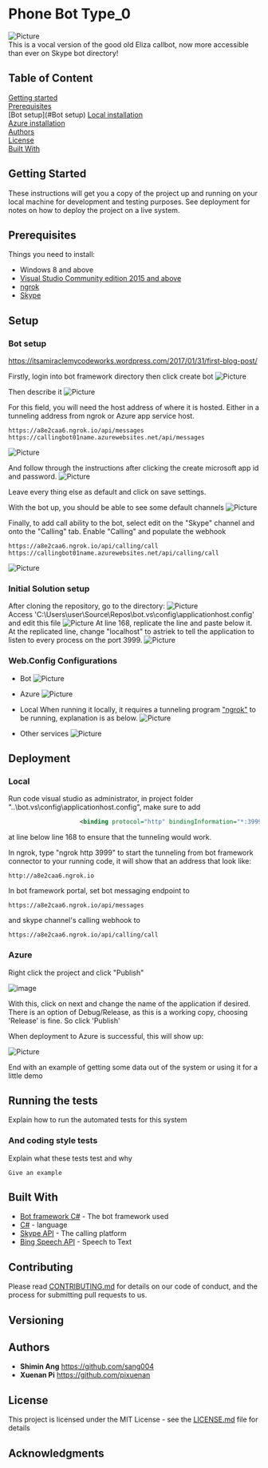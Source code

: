 # Phone Bot Type_0

![Picture](https://user-images.githubusercontent.com/8624828/27719641-5f0fc522-5d86-11e7-84e5-316606cbf36a.PNG)  
This is a vocal version of the good old Eliza callbot, now more accessible than ever on Skype bot directory! 

## Table of Content

[Getting started](#getting-started)  
[Prerequisites](#Prerequisites)  
[Bot setup](#Bot setup)
[Local installation](#Local)  
[Azure installation](#Azure)  
[Authors](#Authors)  
[License](#License)  
[Built With](#Built-With)  

## Getting Started

These instructions will get you a copy of the project up and running on your local machine for development and testing purposes. See deployment for notes on how to deploy the project on a live system.  

## Prerequisites

Things you need to install:

- Windows 8 and above
- [Visual Studio Community edition 2015 and above](https://www.visualstudio.com/downloads/)
- [ngrok](https://ngrok.com/download)
- [Skype](https://www.skype.com/en/download-skype/skype-for-computer/)

## Setup  

### Bot setup
https://itsamiraclemycodeworks.wordpress.com/2017/01/31/first-blog-post/

Firstly, login into bot framework directory then click create bot
![Picture](https://user-images.githubusercontent.com/8624828/27782087-92c97712-6003-11e7-8e54-94dbdd287689.png)

Then describe it
![Picture](https://user-images.githubusercontent.com/8624828/27782129-bd5b28ae-6003-11e7-9038-510d1fea540e.png)

For this field, you will need the host address of where it is hosted. Either in a tunneling address from ngrok or Azure app service host.
```
https://a8e2caa6.ngrok.io/api/messages
https://callingbot01name.azurewebsites.net/api/messages
```
![Picture](https://user-images.githubusercontent.com/8624828/27782171-f1cbc012-6003-11e7-8d3f-c3938100f50c.png)

And follow through the instructions after clicking the create microsoft app id and password.
![Picture](https://user-images.githubusercontent.com/8624828/27782197-107271fa-6004-11e7-8f13-601db57f5458.png)

Leave every thing else as default and click on save settings.  

With the bot up, you should be able to see some default channels
![Picture](https://user-images.githubusercontent.com/8624828/27782415-09bafa5c-6005-11e7-9900-02a351b51985.png)

Finally, to add call ability to the bot, select edit on the "Skype" channel and onto the "Calling" tab. Enable "Calling" and populate the webhook
```
https://a8e2caa6.ngrok.io/api/calling/call
https://callingbot01name.azurewebsites.net/api/calling/call
```
![Picture](https://user-images.githubusercontent.com/8624828/27782530-7d5c13a6-6005-11e7-88b1-a48ec7f59c69.png)

### Initial Solution setup
After cloning the repository, go to the directory:
![Picture](https://user-images.githubusercontent.com/8624828/27780440-7ac02f60-5ffb-11e7-9369-e11014e58aa5.png)  
Access 'C:\Users\user\Source\Repos\bot\.vs\config\applicationhost.config' and edit this file
![Picture](https://user-images.githubusercontent.com/8624828/27780484-c9662ac0-5ffb-11e7-8d71-6462a94f6d34.png)
At line 168, replicate the line and paste below it. At the replicated line, change "localhost" to astriek to tell the application to listen to every process on the port 3999.
![Picture](https://user-images.githubusercontent.com/8624828/27780538-11a905d2-5ffc-11e7-870e-9984997c7d07.png)

### Web.Config Configurations

- Bot
![Picture](https://user-images.githubusercontent.com/8624828/27781447-7ce3e7a0-6000-11e7-9b9e-08de78736f33.png)

- Azure
![Picture](https://user-images.githubusercontent.com/8624828/27781476-969024c0-6000-11e7-94bc-3141519ecd47.png)

- Local
When running it locally, it requires a tunneling program ["ngrok"](#Local) to be running, explanation is as below.
![Picture](https://user-images.githubusercontent.com/8624828/27781502-ad0b015c-6000-11e7-9080-5aee7192500b.png)

- Other services
![Picture](https://user-images.githubusercontent.com/8624828/27781547-ea00db5e-6000-11e7-99c1-fcd6c24c43dc.png)

## Deployment

### Local
Run code visual studio as administrator, in project folder "..\bot\.vs\config\applicationhost.config", make sure to add
```xml
					<binding protocol="http" bindingInformation="*:3999:*" />
```
at line below line 168 to ensure that the tunneling would work.

In ngrok, type "ngrok http 3999" to start the tunneling from bot framework connector to your running code, it will show that an address that look like:
```
http://a8e2caa6.ngrok.io
```
In bot framework portal, set bot messaging endpoint to
```
https://a8e2caa6.ngrok.io/api/messages
```

and skype channel's calling webhook to
```
https://a8e2caa6.ngrok.io/api/calling/call
```

### Azure
Right click the project and click "Publish"

![image](https://user-images.githubusercontent.com/8624828/27728398-76b3733a-5db4-11e7-84e3-916eb9ed46ac.png)

With this, click on next and change the name of the application if desired. There is an option of Debug/Release, as this is a working copy, choosing 'Release' is fine. So click 'Publish'

When deployment to Azure is successful, this will show up:

![Picture](https://user-images.githubusercontent.com/8624828/27780003-f77c21ec-5ff8-11e7-8450-c65521ae85a9.png)


End with an example of getting some data out of the system or using it for a little demo

## Running the tests

Explain how to run the automated tests for this system

### And coding style tests

Explain what these tests test and why

```
Give an example
```

## Built With

* [Bot framework C#](https://docs.microsoft.com/en-us/bot-framework/dotnet/bot-builder-dotnet-overview) - The bot framework used 
* [C#](https://docs.microsoft.com/en-us/dotnet/csharp/language-reference/) - language
* [Skype API](https://dev.skype.com/) - The calling platform
* [Bing Speech API](https://docs.microsoft.com/en-us/azure/cognitive-services/speech/home) - Speech to Text

## Contributing

Please read [CONTRIBUTING.md]() for details on our code of conduct, and the process for submitting pull requests to us.

## Versioning


## Authors

* **Shimin Ang** https://github.com/sang004
* **Xuenan Pi** https://github.com/pixuenan

## License

This project is licensed under the MIT License - see the [LICENSE.md](LICENSE.md) file for details

## Acknowledgments

